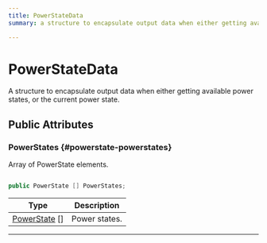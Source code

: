 ```yaml
---
title: PowerStateData
summary: a structure to encapsulate output data when either getting available power states, or the current power state. 

---
```


# PowerStateData




A structure to encapsulate output data when either getting available power states, or the current power state.   





## Public Attributes

### PowerStates {#powerstate-powerstates}

Array of PowerState elements. 

```csharp

public PowerState [] PowerStates;

```

| Type | Description  | 
|--|--|
| [PowerState](/unity-api/api/UnityEngine.XR.MagicLeap/MLPowerManager/UnityEngine.XR.MagicLeap.MLPowerManager.md#enums-powerstate) [] | Power states.  |





-----------

